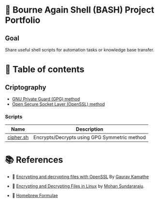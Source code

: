 # :notebook: Bourne Again Shell (BASH) Project Portfolio

## Goal
Share useful shell scripts for automation tasks or knowledge base transfer.

# :bookmark_tabs: Table of contents
## Criptography
- [GNU Private Guard (GPG) method](cryptography/gpg_method.md)
- [Open Secure Socket Layer (OpenSSL) method](cryptography/openssl_method.md)
### Scripts
| Name | Description |
| -- | -- |
| [cipher.sh](cryptography/scripts/cipher.sh) | Encrypts/Decrypts using GPG Symmetric method |

# :books: References
- :link: [Encrypting and decrypting files with OpenSSL](https://opensource.com/article/21/4/encryption-decryption-openssl) By [Gaurav Kamathe](https://opensource.com/users/gkamathe)

- :link: [Encrypting and Decrypting Files in Linux](https://www.baeldung.com/linux/encrypt-decrypt-files) by [Mohan Sundararaju](https://www.baeldung.com/linux/author/mohan-sundararaju).
- :link: [Homebrew Formulae](https://formulae.brew.sh/formula/gnupg)

